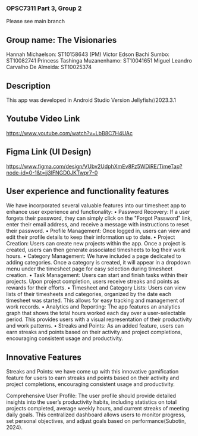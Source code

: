 ### OPSC7311 Part 3, Group 2 
Please see main branch 

## Group name: The Visionaries
Hannah Michaelson: ST10158643 (PM)
Victor Edson Bachi Sumbo: ST10082741
Princess Tashinga Muzanenhamo: ST10041651
Miguel Leandro Carvalho De Almeida: ST10025374

## Description
This app was developed in Android Studio Version Jellyfish//2023.3.1

## Youtube Video Link
https://www.youtube.com/watch?v=LbB8C7H4UAc

## Figma Link (UI Design)
https://www.figma.com/design/VUbv2UdphXmEv8Fz5WDiRE/TimeTap?node-id=0-1&t=ij3lFNGD0JKTwpr7-0

## User experience and functionality features
We have incorporated several valuable features into our timesheet app to enhance user experience and functionality:
•	Password Recovery: If a user forgets their password, they can simply click on the "Forgot Password" link, enter 
their email address, and receive a message with instructions to reset their password.
•	Profile Management: Once logged in, users can view and edit their profile details to keep their information up to date.
•	Project Creation: Users can create new projects within the app. Once a project is created, users can then generate 
associated timesheets to log their work hours.
•	Category Management: We have included a page dedicated to adding categories. Once a category is created, it will 
appear in a dropdown menu under the timesheet page for easy selection during timesheet creation.
•	Task Management: Users can start and finish tasks within their projects. Upon project completion, users 
receive streaks and points as rewards for their efforts.
•	Timesheet and Category Lists: Users can view lists of their timesheets and categories, organized by the date 
each timesheet was started. This allows for easy tracking and management of work records.
•	Analytics and Reporting: The app features an analytics graph that shows the total hours worked each day over 
a user-selectable period. This provides users with a visual representation of their productivity and work patterns.
•	Streaks and Points: As an added feature, users can earn streaks and points based on their activity and project 
completions, encouraging consistent usage and productivity.

## Innovative Features
Streaks and Points: we have come up with this innovative gamification feature for users to earn streaks and points based on their activity and project 
completions, encouraging consistent usage and productivity.

Comprehensive User Profile: The user profile should provide detailed insights into the user’s productivity 
habits, including statistics on total projects completed, average weekly hours, and current streaks of 
meeting daily goals. This centralized dashboard allows users to monitor progress, set personal objectives, 
and adjust goals based on performance​ (Subotin, 2024)​. 
